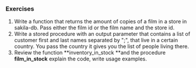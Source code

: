 ### Exercises

1. Write a function that returns the amount of copies of a film in a store in sakila-db. Pass either the film id or the film name and the store id.
2. Write a stored procedure with an output parameter that contains a list of customer first and last names separated by ";", that live in a certain country. You pass the country it gives you the list of people living there.
3. Review the function **inventory_in_stock **and the procedure **film_in_stock** explain the code, write usage examples.